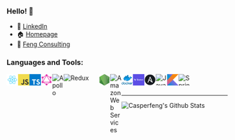 ### Hello! 👋

<!--
**Casperfeng/Casperfeng** is a ✨ _special_ ✨ repository because its `README.md` (this file) appears on your GitHub profile. -->
- 🔗 [LinkedIn](https://www.linkedin.com/in/casperfeng)
- 🏠 [Homepage](https://www.casperfeng.com/)
- 💼 [Feng Consulting](https://www.fengconsulting.no/)

### Languages and Tools:

<img align="left" alt="React" width="26px" src="https://raw.githubusercontent.com/github/explore/80688e429a7d4ef2fca1e82350fe8e3517d3494d/topics/react/react.png" />

<img align="left" alt="JavaScript" width="26px" src="https://raw.githubusercontent.com/github/explore/80688e429a7d4ef2fca1e82350fe8e3517d3494d/topics/javascript/javascript.png" />
<img align="left" alt="Typescript" width="26px" src="https://raw.githubusercontent.com/github/explore/80688e429a7d4ef2fca1e82350fe8e3517d3494d/topics/typescript/typescript.png" />
<img align="left" alt="GraphQL" width="26px" src="https://raw.githubusercontent.com/github/explore/5c058a388828bb5fde0bcafd4bc867b5bb3f26f3/topics/graphql/graphql.png" />
<img align="left" alt="Apollo" width="26px" src="https://miro.medium.com/max/300/0*xdVGlEH7f9cRVaR-" />


<img align="left" alt="Redux" width="80px" height="26px" src="https://camo.githubusercontent.com/f28b5bc7822f1b7bb28a96d8d09e7d79169248fc/687474703a2f2f692e696d6775722e636f6d2f4a65567164514d2e706e67" />

<img align="left" alt="Node.js" width="26px" src="https://raw.githubusercontent.com/github/explore/80688e429a7d4ef2fca1e82350fe8e3517d3494d/topics/nodejs/nodejs.png" />

<img align="left" alt="Amazon Web Services" width="26px" src="https://pbs.twimg.com/profile_images/1217566226827759616/hM6lnfw8_400x400.jpg" />

<img align="left" alt="Docker" width="26px" src="https://raw.githubusercontent.com/github/explore/80688e429a7d4ef2fca1e82350fe8e3517d3494d/topics/docker/docker.png" />

<img align="left" alt="Terraform" width="26px" height="26px" src="https://raw.githubusercontent.com/github/explore/80688e429a7d4ef2fca1e82350fe8e3517d3494d/topics/terraform/terraform.png" />

<img align="left" alt="Ansible" width="26px" height="26px" src="https://raw.githubusercontent.com/github/explore/80688e429a7d4ef2fca1e82350fe8e3517d3494d/topics/ansible/ansible.png" />

<img align="left" alt="Java" width="26px" height="26px" src="https://ih1.redbubble.net/image.418233732.0994/flat,1000x1000,075,f.u1.jpg" />

<img align="left" alt="Kotlin" width="26px" height="26px" src="https://raw.githubusercontent.com/github/explore/80688e429a7d4ef2fca1e82350fe8e3517d3494d/topics/kotlin/kotlin.png" />

<img align="left" alt="Spring Framework" width="26px" height="26px" src="https://avatars0.githubusercontent.com/u/317776?s=200&v=4" />

<br />
<br />

---

<img align="left" alt="Casperfeng's Github Stats" src="https://github-readme-stats.vercel.app/api?username=Casperfeng&show_icons=true&hide_border=true&hide=issues,stars&count_private=true" />

